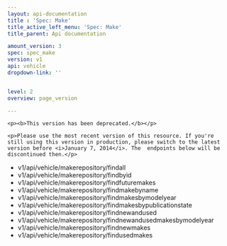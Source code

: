 ```yaml
---
layout: api-documentation
title : 'Spec: Make'
title_active_left_menu: 'Spec: Make'
title_parent: Api documentation

amount_version: 3
spec: spec_make
version: v1
api: vehicle
dropdown-link: ''


level: 2
overview: page_version

---
```


<div class="notification-message">

 	<p><b>This version has been deprecated.</b></p>

 	<p>Please use the most recent version of this resource. If you're still using this version in production, please switch to the latest version before <i>January 7, 2014</i>. The  endpoints below will be discontinued then.</p>

</div>

* v1/api/vehicle/makerepository/findall
* v1/api/vehicle/makerepository/findbyid
* v1/api/vehicle/makerepository/findfuturemakes
* v1/api/vehicle/makerepository/findmakebyname
* v1/api/vehicle/makerepository/findmakesbymodelyear
* v1/api/vehicle/makerepository/findmakesbypublicationstate
* v1/api/vehicle/makerepository/findnewandused
* v1/api/vehicle/makerepository/findnewandusedmakesbymodelyear
* v1/api/vehicle/makerepository/findnewmakes
* v1/api/vehicle/makerepository/findusedmakes

